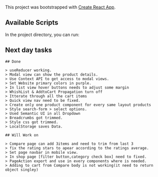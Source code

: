 This project was bootstrapped with [Create React App](https://github.com/facebook/create-react-app).

## Available Scripts

In the project directory, you can run:

## Next day tasks

    ## Done

    > useReducer working.
    > Modal view can show the product details.
    > Use Context API to get access to modal views.
    > Set Website primary colors in purple.
    > In list view hover buttons needs to adjust some margin
    > WhishList & AddtoCart Propagation turn off
    > Itterate through all the cart items
    > Quick view nav need to be fixed.
    > Create only one product component for every same layout products
    > Style search-form > select options.
    > Used Semantic UI in all Dropdown
    > Breadcrumbs got trimmed.
    > Style css got trimmed.
    > LocalStorage saves Data.

    ## Will Work on

    > Compare page can add 3items and need to trim from last 3
    > fix the rating stars to apear according to the ratings average.
    > Set page navbar in mobile view.
    > In shop page [filter button,category check box] need to fixed.
    > PageAction export and use in every components where is needed.
    > Adding to cart from Compare body is not working(it need to return object singley)

